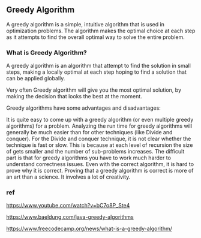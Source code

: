 ## Greedy Algorithm

A greedy algorithm is a simple, intuitive algorithm that is used in optimization problems. The algorithm makes the optimal choice at each step as it attempts to find the overall optimal way to solve the entire problem.


### What is Greedy Algorithm?
A greedy algorithm is an algorithm that attempt to find the solution in small steps, making a locally optimal at each step hoping to find a solution that can be applied globally.

Very often Greedy algorithm will give you the most optimal solution, by making the decision that looks the best at the moment.

Greedy algorithms have some advantages and disadvantages:

It is quite easy to come up with a greedy algorithm (or even multiple greedy algorithms) for a problem.
Analyzing the run time for greedy algorithms will generally be much easier than for other techniques (like Divide and conquer). For the Divide and conquer technique, it is not clear whether the technique is fast or slow. This is because at each level of recursion the size of gets smaller and the number of sub-problems increases.
The difficult part is that for greedy algorithms you have to work much harder to understand correctness issues. Even with the correct algorithm, it is hard to prove why it is correct. Proving that a greedy algorithm is correct is more of an art than a science. It involves a lot of creativity.

### ref
https://www.youtube.com/watch?v=bC7o8P_Ste4

https://www.baeldung.com/java-greedy-algorithms

https://www.freecodecamp.org/news/what-is-a-greedy-algorithm/
